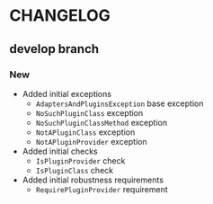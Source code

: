 # CHANGELOG

## develop branch

### New

* Added initial exceptions
  - `AdaptersAndPluginsException` base exception
  - `NoSuchPluginClass` exception
  - `NoSuchPluginClassMethod` exception
  - `NotAPluginClass` exception
  - `NotAPluginProvider` exception
* Added initial checks
  - `IsPluginProvider` check
  - `IsPluginClass` check
* Added initial robustness requirements
  - `RequirePluginProvider` requirement